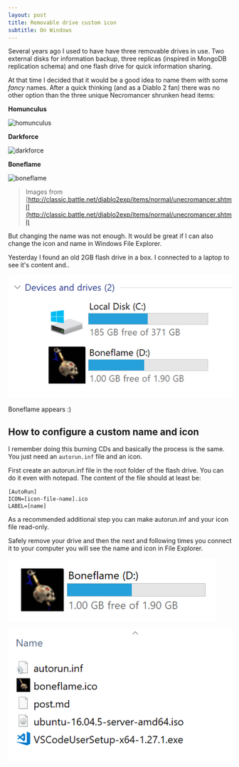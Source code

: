 ```yaml
---
layout: post
title: Removable drive custom icon
subtitle: On Windows
---
```


Several years ago I used to have have three removable drives in use. Two external disks for information backup, three replicas (inspired in MongoDB replication schema) and one flash drive for quick information sharing.

At that time I decided that it would be a good idea to name them with some *fancy* names. After a quick thinking (and as a Diablo 2 fan) there was no other option than the three unique Necromancer shrunken head items:

**Homunculus**

![homunculus](http://classic.battle.net/images/battle/diablo2exp/images/items/classspecific/demonhead.gif)

**Darkforce**

![darkforce](http://classic.battle.net/images/battle/diablo2exp/images/items/classspecific/demonhead.gif)


**Boneflame**

![boneflame](http://classic.battle.net/diablo2exp/images/items/classspecific/gargoylehead.gif)

> Images from [http://classic.battle.net/diablo2exp/items/normal/unecromancer.shtml](http://classic.battle.net/diablo2exp/items/normal/unecromancer.shtml)

But changing the name was not enough. It would be great if I can also change the icon and name in Windows File Explorer.

Yesterday I found an old 2GB flash drive in a box. I connected to a laptop to see it's content and.. 

![boneflame-appears](../img/2018-09-09_flash-drive-icon/explorer-unit.png)

Boneflame appears :)

## How to configure a custom name and icon

I remember doing this burning CDs and basically the process is the same. You just need an `autorun.inf` file and an icon.

First create an autorun.inf file in the root folder of the flash drive. You can do it even with notepad. The content of the file should at least be:

    [AutoRun]
    ICON=[icon-file-name].ico
    LABEL=[name]

As a recommended additional step you can make autorun.inf and your icon file read-only.

Safely remove your drive and then the next and following times you connect it to your computer you will see the name and icon in File Explorer.

![boneflame-explorer](../img/2018-09-09_flash-drive-icon/boneflame-explorer.png)

![flash-drive](../img/2018-09-09_flash-drive-icon/flash-drive-content.png)